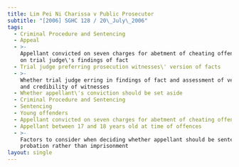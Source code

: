 ```yaml
---
title: Lim Pei Ni Charissa v Public Prosecutor
subtitle: "[2006] SGHC 128 / 20\_July\_2006"
tags:
  - Criminal Procedure and Sentencing
  - Appeal
  - >-
    Appellant convicted on seven charges for abetment of cheating offences based
    on trial judge\'s findings of fact
  - Trial judge preferring prosecution witnesses\' version of facts
  - >-
    Whether trial judge erring in findings of fact and assessment of veracity
    and credibility of witnesses
  - Whether appellant\'s conviction should be set aside
  - Criminal Procedure and Sentencing
  - Sentencing
  - Young offenders
  - Appellant convicted on seven charges for abetment of cheating offences
  - Appellant between 17 and 18 years old at time of offences
  - >-
    Factors to consider when deciding whether appellant should be sentenced to
    probation rather than imprisonment
layout: single
---
```


